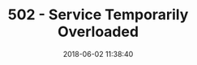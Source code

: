 ---
layout: error-pages/502
title: 502 - Service Temporarily Overloaded
comments: false
description: Service Temporarily Overloaded
date: 2018-06-02 11:38:40
sitemap: false
---